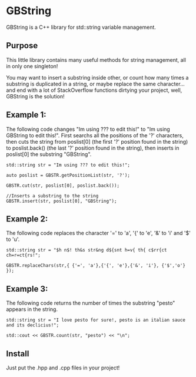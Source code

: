 # GBString
GBString is a C++ library for std::string variable management. 


## Purpose
This little library contains many useful methods for string management, all in only one singleton!

You may want to insert a substring inside other, or count how many times a substring is duplicated in a string, or maybe replace the same character... and end with a lot of StackOverflow functions dirtying your project, well, GBString is the solution! 

## Example 1:

The following code changes "Im using ??? to edit this!" to "Im using GBString to edit this!". First searchs all the positions of the '?' characters, then cuts the string
from poslist[0] (the first '?' position found in the string) to poslist.back() (the last '?' position found in the string), then inserts in poslist[0] the substring "GBString".
```
std::string str = "Im using ??? to edit this!";

auto poslist = GBSTR.getPositionList(str, '?');

GBSTR.cut(str, poslist[0], poslist.back());

//Inserts a substring to the string
GBSTR.insert(str, poslist[0], "GBString");
```

## Example 2:

The following code replaces the character '=' to 'a', '{' to 'e', '&' to 'i' and '$' to 'u'. 
```
std::string str = "$h n$! th&s str&ng d${snt h=v{ th{ c$rr{ct ch=r=ct{rs!";

GBSTR.replaceChars(str,{ {'=', 'a'},{'{', 'e'},{'&', 'i'}, {'$','o'} });
```

## Example 3:

The following code returns the number of times the substring "pesto" appears in the string.
```
std::string str = "I love pesto for sure!, pesto is an italian sauce and its declicius!";

std::cout << GBSTR.count(str, "pesto") << "\n";
```

## Install

Just put the .hpp and .cpp files in your project! 
